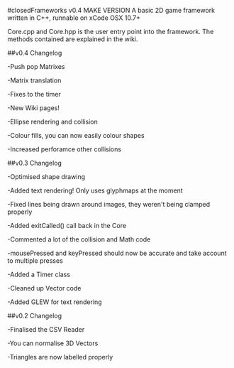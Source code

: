 #closedFrameworks v0.4 MAKE VERSION
A basic 2D game framework written in C++, runnable on xCode OSX 10.7+

Core.cpp and Core.hpp is the user entry point into the framework. The methods contained are explained in the wiki.

##v0.4 Changelog

-Push pop Matrixes

-Matrix translation

-Fixes to the timer

-New Wiki pages!

-Ellipse rendering and collision

-Colour fills, you can now easily colour shapes

-Increased perforamce other collisions

##v0.3 Changelog

-Optimised shape drawing

-Added text rendering! Only uses glyphmaps at the moment

-Fixed lines being drawn around images, they weren't being clamped properly

-Added exitCalled() call back in the Core

-Commented a lot of the collision and Math code

-mousePressed and keyPressed should now be accurate and take account to multiple presses

-Added a Timer class

-Cleaned up Vector code

-Added GLEW for text rendering

##v0.2 Changelog

-Finalised the CSV Reader

-You can normalise 3D Vectors

-Triangles are now labelled properly
